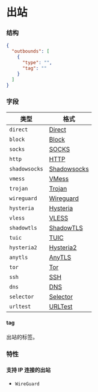 # 出站

### 结构

```json
{
  "outbounds": [
    {
      "type": "",
      "tag": ""
    }
  ]
}
```

### 字段

| 类型             | 格式                             |
|----------------|--------------------------------|
| `direct`       | [Direct](./direct/)             |
| `block`        | [Block](./block/)               |
| `socks`        | [SOCKS](./socks/)               |
| `http`         | [HTTP](./http/)                 |
| `shadowsocks`  | [Shadowsocks](./shadowsocks/)   |
| `vmess`        | [VMess](./vmess/)               |
| `trojan`       | [Trojan](./trojan/)             |
| `wireguard`    | [Wireguard](./wireguard/)       |
| `hysteria`     | [Hysteria](./hysteria/)         |
| `vless`        | [VLESS](./vless/)               |
| `shadowtls`    | [ShadowTLS](./shadowtls/)       |
| `tuic`         | [TUIC](./tuic/)                 |
| `hysteria2`    | [Hysteria2](./hysteria2/)       |
| `anytls`       | [AnyTLS](./anytls/)             |
| `tor`          | [Tor](./tor/)                   |
| `ssh`          | [SSH](./ssh/)                   |
| `dns`          | [DNS](./dns/)                   |
| `selector`     | [Selector](./selector/)         |
| `urltest`      | [URLTest](./urltest/)           |

#### tag

出站的标签。

### 特性

#### 支持 IP 连接的出站

* `WireGuard`
